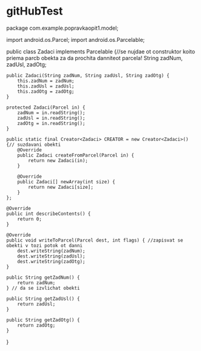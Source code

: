 # gitHubTest
package com.example.popravkaopit1.model;

import android.os.Parcel;
import android.os.Parcelable;

public class Zadaci implements Parcelable {//se nujdae ot construktor koito priema parcb obekta za da prochita danniteot parcela!
    String zadNum, zadUsl, zadOtg;

    public Zadaci(String zadNum, String zadUsl, String zadOtg) {
        this.zadNum = zadNum;
        this.zadUsl = zadUsl;
        this.zadOtg = zadOtg;
    }

    protected Zadaci(Parcel in) {
        zadNum = in.readString();
        zadUsl = in.readString();
        zadOtg = in.readString();
    }

    public static final Creator<Zadaci> CREATOR = new Creator<Zadaci>() {// suzdavani obekti
        @Override
        public Zadaci createFromParcel(Parcel in) {
            return new Zadaci(in);
        }

        @Override
        public Zadaci[] newArray(int size) {
            return new Zadaci[size];
        }
    };

    @Override
    public int describeContents() {
        return 0;
    }

    @Override
    public void writeToParcel(Parcel dest, int flags) { //zapisvat se obekti v tozi potok ot danni
        dest.writeString(zadNum);
        dest.writeString(zadUsl);
        dest.writeString(zadOtg);
    }

    public String getZadNum() {
        return zadNum;
    } // da se izvlichat obekti

    public String getZadUsl() {
        return zadUsl;
    }

    public String getZadOtg() {
        return zadOtg;
    }
}
